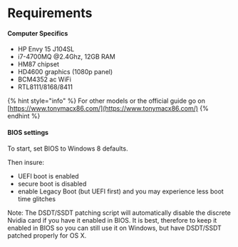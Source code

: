 # Requirements

#### Computer Specifics

* HP Envy 15  J104SL
* i7-4700MQ @2.4Ghz, 12GB RAM
* HM87 chipset
* HD4600 graphics \(1080p panel\)
* BCM4352 ac WiFi
* RTL8111/8168/8411

{% hint style="info" %}
For other models or the official guide go on [https://www.tonymacx86.com/](https://www.tonymacx86.com/)
{% endhint %}

#### **BIOS settings**

To start, set BIOS to Windows 8 defaults.  
  
Then insure:

* UEFI boot is enabled
* secure boot is disabled
* enable Legacy Boot \(but UEFI first\) and you may experience less boot time glitches

  
Note: The DSDT/SSDT patching script will automatically disable the discrete Nvidia card if you have it enabled in BIOS. It is best, therefore to keep it enabled in BIOS so you can still use it on Windows, but have DSDT/SSDT patched properly for OS X.  


